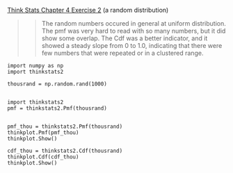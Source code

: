 [Think Stats Chapter 4 Exercise 2](http://greenteapress.com/thinkstats2/html/thinkstats2005.html#toc41) (a random distribution)

>> The random numbers occured in general at uniform distribution. The pmf was very hard to read with so many numbers, but it did show some overlap. The Cdf was a better indicator, and it showed a steady slope from 0 to 1.0, indicating that there were few numbers that were repeated or in a clustered range. 

```
import numpy as np
import thinkstats2

thousrand = np.random.rand(1000)


import thinkstats2
pmf = thinkstats2.Pmf(thousrand)


pmf_thou = thinkstats2.Pmf(thousrand)
thinkplot.Pmf(pmf_thou)
thinkplot.Show()

cdf_thou = thinkstats2.Cdf(thousrand)
thinkplot.Cdf(cdf_thou)
thinkplot.Show()
```



